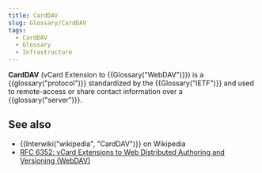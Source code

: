 ```yaml
---
title: CardDAV
slug: Glossary/CardDAV
tags:
  - CardDAV
  - Glossary
  - Infrastructure
---
```

**CardDAV** (vCard Extension to {{Glossary("WebDAV")}}) is a {{glossary("protocol")}} standardized by the {{Glossary("IETF")}} and used to remote-access or share contact information over a {{glossary("server")}}.

## See also

- {{Interwiki("wikipedia", "CardDAV")}} on Wikipedia
- [RFC 6352: vCard Extensions to Web Distributed Authoring and Versioning (WebDAV)](https://datatracker.ietf.org/doc/html/rfc6352)
